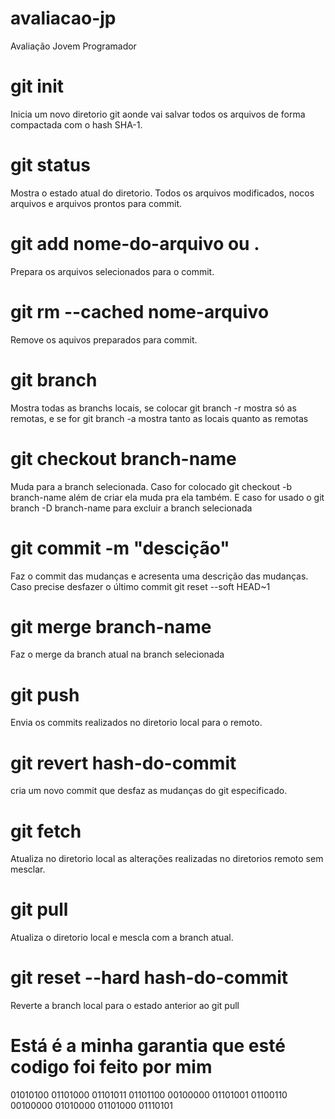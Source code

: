# avaliacao-jp
Avaliação Jovem Programador

# git init
Inicia um novo diretorio git aonde vai salvar todos os arquivos de forma compactada com o hash SHA-1.

# git status
Mostra o estado atual do diretorio. Todos os arquivos modificados, nocos arquivos e arquivos prontos para commit.

# git add nome-do-arquivo ou .
Prepara os arquivos selecionados para o commit. 

# git rm --cached nome-arquivo
Remove os aquivos preparados para commit.

# git branch
Mostra todas as branchs locais, se colocar git branch -r mostra só as remotas, e se for git branch -a mostra tanto as locais quanto as remotas

# git checkout branch-name
Muda para a branch selecionada. Caso for colocado git checkout -b branch-name além de criar ela muda pra ela também. E caso for usado o git branch -D branch-name para excluir a branch selecionada

# git commit -m "descição"
Faz o commit das mudanças e acresenta uma descrição das mudanças. Caso precise desfazer o último commit git reset --soft HEAD~1

# git merge branch-name
Faz o merge da branch atual na branch selecionada

# git push
Envia os commits realizados no diretorio local para o remoto.

# git revert hash-do-commit
cria um novo commit que desfaz as mudanças do git especificado.

# git fetch
Atualiza no diretorio local as alterações realizadas no diretorios remoto sem mesclar.

# git pull
Atualiza o diretorio local e mescla com a branch atual.

# git reset --hard hash-do-commit
Reverte a branch local para o estado anterior ao git pull

# Está é a minha garantia que esté codigo foi feito por mim
01010100 01101000 01101011 01101100 00100000 01101001 01100110 00100000 01010000 01101000 01110101